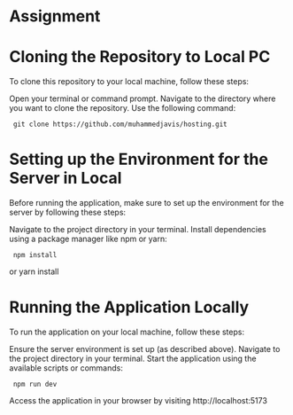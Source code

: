 # Assignment

# Cloning the Repository to Local PC

To clone this repository to your local machine, follow these steps:

Open your terminal or command prompt.
Navigate to the directory where you want to clone the repository.
Use the following command:

     git clone https://github.com/muhammedjavis/hosting.git

# Setting up the Environment for the Server in Local

Before running the application, make sure to set up the environment for the server by following these steps:

Navigate to the project directory in your terminal.
Install dependencies using a package manager like npm or yarn:

     npm install

or
yarn install

# Running the Application Locally

To run the application on your local machine, follow these steps:

Ensure the server environment is set up (as described above).
Navigate to the project directory in your terminal.
Start the application using the available scripts or commands:

     npm run dev

Access the application in your browser by visiting http://localhost:5173
